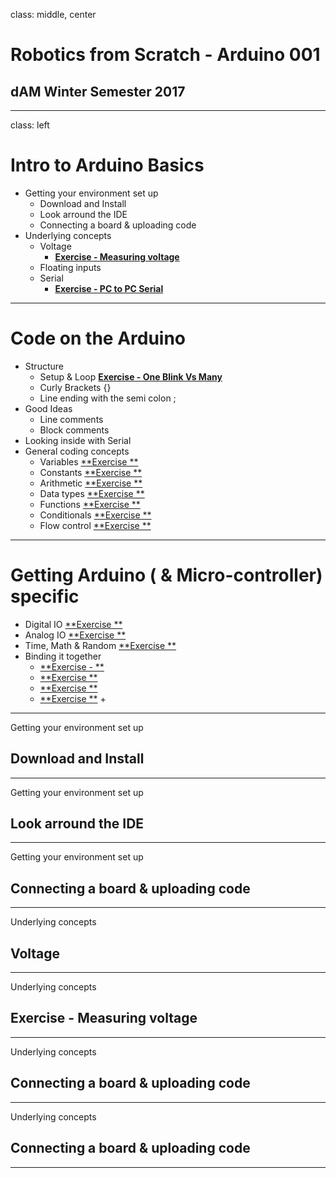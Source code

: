 
class: middle, center

# Robotics from Scratch - Arduino 001
## dAM Winter Semester 2017

---

class: left

# Intro to Arduino Basics
+ Getting your environment set up
  + Download and Install
  + Look arround the IDE
  + Connecting a board & uploading code
+ Underlying concepts
  + Voltage
    + [**Exercise - Measuring voltage**](#ex-measuring-voltage)
  + Floating inputs
  + Serial
    + [**Exercise - PC to PC Serial**](#ex-pc2pc-serial)

---

# Code on the Arduino
  + Structure
    + Setup & Loop [**Exercise - One Blink Vs Many**](#ex-oneblink)
    + Curly Brackets {}
    + Line ending with the semi colon ;
  + Good Ideas
    + Line comments
    + Block comments
  + Looking inside with Serial
  + General coding concepts
    + Variables [**Exercise **](#ex)
    + Constants [**Exercise **](#ex)
    + Arithmetic [**Exercise **](#ex)
    + Data types [**Exercise **](#ex)
    + Functions [**Exercise **](#ex)
    + Conditionals [**Exercise **](#ex)
    + Flow control [**Exercise **](#ex)

---

# Getting Arduino ( & Micro-controller) specific
  + Digital IO [**Exercise **](#ex)
  + Analog IO [**Exercise **](#ex)
  + Time, Math & Random [**Exercise **](#ex)
+ Binding it together
  + [**Exercise - **](#ex)
  + [**Exercise **](#ex)
  + [**Exercise **](#ex)
  + [**Exercise **](#ex)
    +


---

Getting your environment set up
## Download and Install

---

Getting your environment set up
## Look arround the IDE

---

Getting your environment set up
## Connecting a board & uploading code

---

Underlying concepts
## Voltage

---

Underlying concepts
## [](#ex-measuring-voltage)Exercise - Measuring voltage


---

Underlying concepts
## Connecting a board & uploading code

---

Underlying concepts
## Connecting a board & uploading code

---
